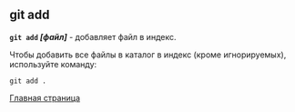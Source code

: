 ## git add

**`git add` *[файл]*** - добавляет файл в индекс.

Чтобы добавить все файлы в каталог в индекс (кроме игнорируемых), используйте команду:

```bash-
git add .
```
[Главная страница](/readme.md)
